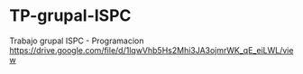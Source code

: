 # TP-grupal-ISPC
Trabajo grupal ISPC - Programacion
https://drive.google.com/file/d/1lqwVhb5Hs2Mhi3JA3ojmrWK_qE_eiLWL/view
